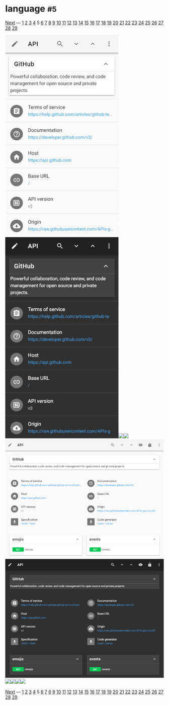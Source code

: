 # language <small>#5</small>

[Next](./06_options.md) &mdash; [1](./01_loading.md) [2](./02_landing.md) [3](./03_download.md) [4](./04_generator.md) 5 [6](./06_options.md) [7](./07_menu.md) [8](./08_view.md) [9](./09_wide.md) [10](./10_summary+paths.md) [11](./11_summary.md) [12](./12_operations.md) [13](./13_table.md) [14](./14_right.md) [15](./15_request.md) [16](./16_code.md) [17](./17_method.md) [18](./18_status.md) [19](./19_header.md) [20](./20_left.md) [21](./21_categories.md) [22](./22_recent.md) [23](./23_edit.md) [24](./24_fullscreen.md) [25](./25_test.md) [26](./26_methods.md) [27](./27_statuses.md) [28](./28_headers.md) [29](./29_about.md) 

![](./images/light_xs_05_language.png)![](./images/dark_xs_05_language.png)![](./images/light_sm_05_language.png)![](./images/dark_sm_05_language.png)![](./images/light_md_05_language.png)![](./images/dark_md_05_language.png)![](./images/light_lg_05_language.png)![](./images/dark_lg_05_language.png)![](./images/light_xl_05_language.png)![](./images/dark_xl_05_language.png)

[Next](./06_options.md) &mdash; [1](./01_loading.md) [2](./02_landing.md) [3](./03_download.md) [4](./04_generator.md) 5 [6](./06_options.md) [7](./07_menu.md) [8](./08_view.md) [9](./09_wide.md) [10](./10_summary+paths.md) [11](./11_summary.md) [12](./12_operations.md) [13](./13_table.md) [14](./14_right.md) [15](./15_request.md) [16](./16_code.md) [17](./17_method.md) [18](./18_status.md) [19](./19_header.md) [20](./20_left.md) [21](./21_categories.md) [22](./22_recent.md) [23](./23_edit.md) [24](./24_fullscreen.md) [25](./25_test.md) [26](./26_methods.md) [27](./27_statuses.md) [28](./28_headers.md) [29](./29_about.md) 
